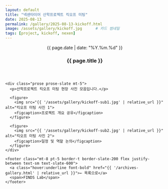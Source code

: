 ```yaml
---
layout: default
title: "넥센타이어 산학프로젝트 킥오프 미팅"
date: 2025-08-13
permalink: /gallery/2025-08-13-kickoff.html
image: /assets/gallery/kickoff.jpg      # 카드 썸네일
tags: [project, kickoff, nexen]
---
```


<section class="max-w-3xl mx-auto px-4 mt-8">
  <article class="bg-white border border-slate-200 rounded-2xl shadow-sm p-6">
    <header>
      <p class="text-sm font-bold text-slate-500">{{ page.date | date: "%Y.%m.%d" }}</p>
      <h1 class="mt-1 text-2xl font-extrabold text-slate-900">{{ page.title }}</h1>
    </header>

    <div class="prose prose-slate mt-5">
      <p>산학프로젝트 킥오프 미팅 현장 사진 모음입니다.</p>

      <figure>
        <img src="{{ '/assets/gallery/kickoff-sub1.jpg' | relative_url }}" alt="킥오프 미팅 사진 1">
        <figcaption>프로젝트 개요 공유</figcaption>
      </figure>

      <figure>
        <img src="{{ '/assets/gallery/kickoff-sub2.jpg' | relative_url }}" alt="킥오프 미팅 사진 2">
        <figcaption>일정 및 역할 논의</figcaption>
      </figure>
    </div>

    <footer class="mt-8 pt-5 border-t border-slate-200 flex justify-between text-sm text-slate-600">
      <a class="hover:underline font-bold" href="{{ '/archives-gallery.html' | relative_url }}">← 목록으로</a>
      <span>FINDS Lab</span>
    </footer>
  </article>
</section>
